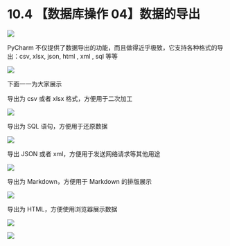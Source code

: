 # 10.4 【数据库操作 04】数据的导出

![](http://image.iswbm.com/20200804124133.png)

PyCharm 不仅提供了数据导出的功能，而且做得近乎极致，它支持各种格式的导出：csv, xlsx, json, html , xml , sql 等等

![](http://image.iswbm.com/20210327143544.png)

下面一一为大家展示

导出为 csv 或者 xlsx 格式，方便用于二次加工

![](http://image.iswbm.com/20210327143053.png)

导出为 SQL 语句，方便用于还原数据

![](http://image.iswbm.com/20210327143120.png)

导出 JSON 或者 xml，方便用于发送网络请求等其他用途

![](http://image.iswbm.com/20210327143142.png)

导出为 Markdown，方便用于 Markdown 的排版展示

![](http://image.iswbm.com/20210327143201.png)

导出为 HTML，方便使用浏览器展示数据

![](http://image.iswbm.com/20210327143259.png)

![](http://image.iswbm.com/20200607174235.png)